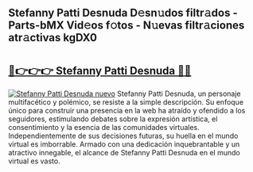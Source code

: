 ## Stefanny Patti Desnuda D𝚎sn𝚞dos filtr𝚊dos - Parts-bMX Vid𝚎os f𝚘tos - N𝚞evas filtr𝚊ciones atr𝚊ctivas kgDX0

# <h2><a href="http://mb5i51.tromn.icu/?c=Stefanny+Patti+Desnuda">🔗👉👉👉 Stefanny Patti Desnuda 🔗🔗</a></h2>

[![Stefanny Patti Desnuda nuevo](https://i.imgur.com/pEAQMta.gif)](http://mb5i51.tromn.icu/?c=Stefanny+Patti+Desnuda)
Stefanny Patti Desnuda, un personaje multifacético y polémico, se resiste a la simple descripción. Su enfoque único para construir una presencia en la web ha atraído y ofendido a los seguidores, estimulando debates sobre la expresión artística, el consentimiento y la esencia de las comunidades virtuales. Independientemente de sus decisiones futuras, su huella en el mundo virtual es imborrable. Armado con una dedicación inquebrantable y un atractivo innegable, el alcance de Stefanny Patti Desnuda en el mundo virtual es vasto.
